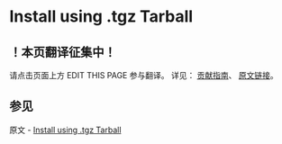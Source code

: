 # Install using .tgz Tarball

## ！本页翻译征集中！

请点击页面上方 EDIT THIS PAGE 参与翻译。
详见：
[贡献指南]( https://github.com/JinMuInfo/MongoDB-Manual-zh/blob/master/CONTRIBUTING.md )、
[原文链接](  https://docs.mongodb.com/manual/tutorial/install-mongodb-enterprise-on-suse-tarball/  )。

## 参见

原文 - [Install using .tgz Tarball]( https://docs.mongodb.com/manual/tutorial/install-mongodb-enterprise-on-suse-tarball/ )

